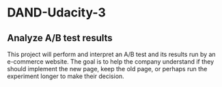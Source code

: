 # DAND-Udacity-3

## Analyze A/B test results

This project will perform and interpret an A/B test and its results run by an e-commerce website. The goal is to help the company understand if they should implement the new page, keep the old page, or perhaps run the experiment longer to make their decision.

